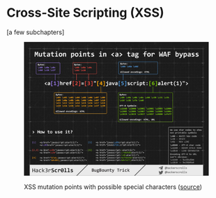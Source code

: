 # Cross-Site Scripting (XSS)

\[a few subchapters]

<figure><img src="../.gitbook/assets/image.png" alt=""><figcaption><p>XSS mutation points with possible special characters (<a href="https://twitter.com/hackerscrolls/status/1273254212546281473?s=21">source</a>)</p></figcaption></figure>
